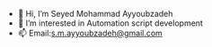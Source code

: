 - 👋 Hi, I’m Seyed Mohammad Ayyoubzadeh
- 👀 I’m interested in Automation script development
- 📫 Email:s.m.ayyoubzadeh@gmail.com

<!---
Ayyoubzadeh/Ayyoubzadeh is a ✨ special ✨ repository because its `README.md` (this file) appears on your GitHub profile.
You can click the Preview link to take a look at your changes.
--->
